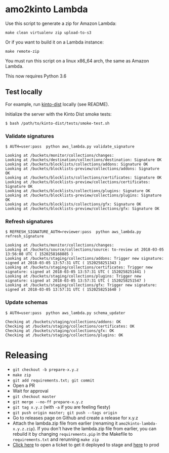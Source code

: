 # amo2kinto Lambda

Use this script to generate a zip for Amazon Lambda:

    make clean virtualenv zip upload-to-s3

Or if you want to build it on a Lambda instance:

    make remote-zip

You must run this script on a linux x86_64 arch, the same as Amazon Lambda.

This now requires Python 3.6

## Test locally

For example, run [kinto-dist](https://github.com/Kinto/kinto-dist/) locally (see README).

Initialize the server with the Kinto Dist smoke tests:

```
$ bash /path/to/kinto-dist/tests/smoke-test.sh
```

### Validate signatures

```
$ AUTH=user:pass  python aws_lambda.py validate_signature

Looking at /buckets/monitor/collections/changes:
Looking at /buckets/destination/collections/destination: Signature OK
Looking at /buckets/blocklists/collections/addons: Signature OK
Looking at /buckets/blocklists-preview/collections/addons: Signature OK
Looking at /buckets/blocklists/collections/certificates: Signature OK
Looking at /buckets/blocklists-preview/collections/certificates: Signature OK
Looking at /buckets/blocklists/collections/plugins: Signature OK
Looking at /buckets/blocklists-preview/collections/plugins: Signature OK
Looking at /buckets/blocklists/collections/gfx: Signature OK
Looking at /buckets/blocklists-preview/collections/gfx: Signature OK

```

### Refresh signatures

```
$ REFRESH_SIGNATURE_AUTH=reviewer:pass  python aws_lambda.py refresh_signature

Looking at /buckets/monitor/collections/changes:
Looking at /buckets/source/collections/source: to-review at 2018-03-05 13:56:08 UTC ( 1520258168885 )
Looking at /buckets/staging/collections/addons: Trigger new signature: signed at 2018-03-05 13:57:31 UTC ( 1520258251343 )
Looking at /buckets/staging/collections/certificates: Trigger new signature: signed at 2018-03-05 13:57:31 UTC ( 1520258251441 )
Looking at /buckets/staging/collections/plugins: Trigger new signature: signed at 2018-03-05 13:57:31 UTC ( 1520258251547 )
Looking at /buckets/staging/collections/gfx: Trigger new signature: signed at 2018-03-05 13:57:31 UTC ( 1520258251640 )

```

### Update schemas

```
$ AUTH=user:pass  python aws_lambda.py schema_updater

Checking at /buckets/staging/collections/addons: OK
Checking at /buckets/staging/collections/certificates: OK
Checking at /buckets/staging/collections/gfx: OK
Checking at /buckets/staging/collections/plugins: OK
```

# Releasing

- `git checkout -b prepare-x.y.z`
- `make zip`
- `git add requirements.txt; git commit`
- Open a PR
- Wait for approval
- `git checkout master`
- `git merge --no-ff prepare-x.y.z`
- `git tag x.y.z` (with `-a` if you are feeling fiesty)
- `git push origin master; git push --tags origin`
- Go to releases page on Github and create a release for x.y.z
- Attach the lambda.zip file from earlier (renaming it
  `amo2kinto-lambda-x.y.z.zip`).  If you don't have the lambda.zip
  file from earlier, you can rebuild it by changing `requirements.pip`
  in the Makefile to `requirements.txt` and rerunning `make zip`
- [Click here][bugzilla-stage-link] to open a ticket to get it deployed to stage and [here][bugzilla-prod-link] to prod

[bugzilla-stage-link]: https://bugzilla.mozilla.org/enter_bug.cgi?comment=Please%20upgrade%20the%20lambda%20functions%20to%20use%20the%20last%20release%20of%20amo2kinto-lambda.%0D%0A%0D%0A%5BInsert%20a%20short%20description%20of%20the%20changes%20here.%5D%0D%0A%0D%0Ahttps%3A%2F%2Fgithub.com%2Fmozilla-services%2Famo2kinto-lambda%2Freleases%2Ftag%2FX.Y.Z%0D%0A%0D%0AThanks%21&component=Operations%3A%20Storage&product=Cloud%20Services&qa_contact=chartjes%40mozilla.com&short_desc=Please%20deploy%20amo2kinto-lambda-X.Y.Z%20lambda%20function%20to%20STAGE

[bugzilla-prod-link]: https://bugzilla.mozilla.org/enter_bug.cgi?comment=Please%20upgrade%20the%20lambda%20functions%20to%20use%20the%20last%20release%20of%20amo2kinto-lambda.%0D%0A%0D%0A%5BInsert%20a%20short%20description%20of%20the%20changes%20here.%5D%0D%0A%0D%0Ahttps%3A%2F%2Fgithub.com%2Fmozilla-services%2Famo2kinto-lambda%2Freleases%2Ftag%2FX.Y.Z%0D%0A%0D%0AThanks%21&component=Operations%3A%20Storage&product=Cloud%20Services&qa_contact=chartjes%40mozilla.com&short_desc=Please%20deploy%20amo2kinto-lambda-X.Y.Z%20lambda%20function%20to%20PROD

